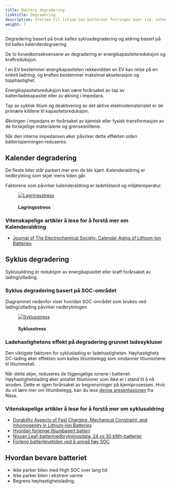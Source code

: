 ```yaml
---
title: Battery degradering
linktitle: Degradering
description: Ytelsen til litium-ion-batterier forringes over tid, enten de brukes eller ikke. Dette påvirker ytelsen og rekkevidden til elbiler.
weight: 7
---
```

<!-- markdownlint-disable MD033 -->
Degradering basert på bruk kalles syklusdegradering og aldring basert på tid kalles kalenderdegraering

De to hovedkonsekvensene av degradering er energikapasitetsreduksjon og kraftreduksjon.

I en EV bestemmer energikapasiteten rekkevidden en EV kan reise på en enkelt ladning, og kraften bestemmer maksimal akselerasjon og topphastighet.

Energikapasitetsreduksjon kan være forårsaket av tap av batteriladekapasitet eller av økning i impedans.

Tap av syklisk litium og deaktivering av det aktive elektrodematerialet er de primære kildene til kapasitetsreduksjon.

Økningen i impedans er forårsaket av kjemisk eller fysisk transformasjon av de forskjellige materialene og grensesnittene.

Når den interne impedansen øker påvirker dette effekten siden batterispenningen reduseres.

## Kalender degradering

De fleste biler står parkert mer enn de blir kjørt. Kalenderaldring er nedbrytning som skjer mens tiden går.

Faktorene som påvirker kalenderaldring er ladetilstand og miljøtemperatur.

<figure>
    <a href="https://media.electrichasgoneaudi.net/multimedia/technology/battery/degredation/evstoragestress.png">
        <img src="https://media.electrichasgoneaudi.net/multimedia/technology/battery/degredation/evstoragestress.png"
        class="img-fluid" alt="Lagringsstress" title="Lagringsstress">
    </a>
    <figcaption><h4>Lagringsstress</h4></figcaption>
</figure>

### Vitenskapelige artikler å lese for å forstå mer om Kalenderaldring

- [Journal of The Electrochemical Society: Calendar Aging of Lithium-Ion Batteries](https://iopscience.iop.org/article/10.1149/2.0411609jes)

## Syklus degradering

Syklusaldring er reduksjon av energikapasitet eller kraft forårsaket av lading/utlading.

### Syklus degradering basert på SOC-området

Diagrammet nedenfor viser hvordan SOC-området som brukes ved lading/utlading påvirker nedbrytningen

<figure>
    <a href="https://media.electrichasgoneaudi.net/multimedia/technology/battery/degredation/dstcycles.png">
        <img src="https://media.electrichasgoneaudi.net/multimedia/technology/battery/degredation/dstcycles.png"
        class="img-fluid" alt="Syklusstress" title="Syklusstress">
    </a>
    <figcaption><h4>Syklusstress</h4></figcaption>
</figure>

### Ladehastighetens effekt på degradering grunnet ladesykluser

Den viktigste faktoren for sykluslading er ladehastigheten. Høyhastighets DC-lading øker effekten som kalles litiumbelegg som omdanner litiumionene til litiummetall.

Når dette skjer, reduseres de tilgjengelige ionene i batteriet. Høyhastighetslading øker antallet litiumioner som ikke er i stand til å nå anoden. Dette er igjen forårsaket av begrensninger på kjemiprosessen. Hvis du vil lære mer om litiumbelegg, kan du lese [denne presentasjonen](https://www.nasa.gov/sites/default/files/atoms/files/1-lithium_plating_azimmerman.pdf) fra Nasa.

### Vitenskapelige artikler å lese for å forstå mer om syklusaldring

- [Durability Aspects of Fast Charging, Mechanical Constraint, and Inhomogenity in Lithium-Ion Batteries](https://www.diva-portal.org/smash/get/diva2:1198746/FULLTEXT01.pdf)
- [Hvordan forlenge litiumbasert batteri](https://batteryuniversity.com/learn/article/how_to_prolong_lithium_based_batteries)
- [Nissan Leaf-batterinedbrytningsdata: 24 vs 30 kWh-batterier](https://pushevs.com/2018/03/20/nissan-leaf-battery-degradation-data-24-vs-30-kwh-batteries/)
- [Forleng batterilevetiden ved å unngå høy SOC](https://books.google.no/books?id=dG6rDwAAQBAJ&printsec=frontcover&hl=no#v=onepage&q=degradation&f=false)

## Hvordan bevare batteriet

- Ikke parker bilen med High SOC over lang tid
- Ikke parker bilen i ekstrem varme
- Begrens høyhastighetslading.

